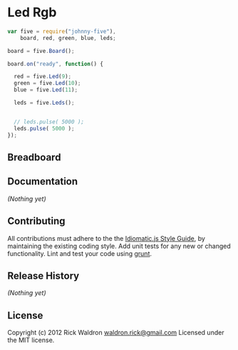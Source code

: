 # Led Rgb

```javascript
var five = require("johnny-five"),
    board, red, green, blue, leds;

board = five.Board();

board.on("ready", function() {

  red = five.Led(9);
  green = five.Led(10);
  blue = five.Led(11);

  leds = five.Leds();


  // leds.pulse( 5000 );
  leds.pulse( 5000 );
});

```

## Breadboard




## Documentation

_(Nothing yet)_









## Contributing
All contributions must adhere to the the [Idiomatic.js Style Guide](https://github.com/rwldrn/idiomatic.js),
by maintaining the existing coding style. Add unit tests for any new or changed functionality. Lint and test your code using [grunt](https://github.com/cowboy/grunt).

## Release History
_(Nothing yet)_

## License
Copyright (c) 2012 Rick Waldron <waldron.rick@gmail.com>
Licensed under the MIT license.
